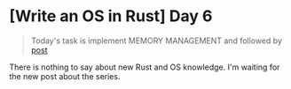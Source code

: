 # [Write an OS in Rust] Day 6

> Today's task is implement MEMORY MANAGEMENT and followed by [post](https://os.phil-opp.com/)

There is nothing to say about new Rust and OS knowledge. I'm waiting for the new post about the series.